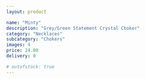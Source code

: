 ```yaml
---
layout: product

name: "Minty"
description: "Grey/Green Statement Crystal Choker"
category: "Necklaces"
subcategory: "Chokers"
images: 4
price: 24.00
delivery: 0

# outofstock: true
---
```

